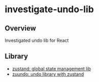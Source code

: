 # investigate-undo-lib

## Overview

Investigated undo lib for React

## Library

- [zustand: global state management lib](https://github.com/pmndrs/zustand)
- [zuundo: undo library with zustand](https://github.com/charkour/zundo)
